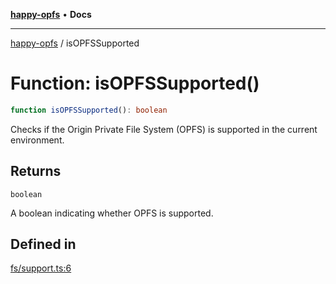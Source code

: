 [**happy-opfs**](../README.md) • **Docs**

***

[happy-opfs](../README.md) / isOPFSSupported

# Function: isOPFSSupported()

```ts
function isOPFSSupported(): boolean
```

Checks if the Origin Private File System (OPFS) is supported in the current environment.

## Returns

`boolean`

A boolean indicating whether OPFS is supported.

## Defined in

[fs/support.ts:6](https://github.com/JiangJie/happy-opfs/blob/e9fb685299dadc4e6e669ad2019dbf147a8f564a/src/fs/support.ts#L6)
